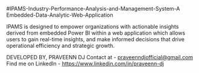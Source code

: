 #IPAMS-Industry-Performance-Analysis-and-Management-System-A Embedded-Data-Analytic-Web-Application

IPAMS is designed to empower organizations with actionable insights derived from embedded Power BI within a web application which allows users to gain real-time insights, 
and make informed decisions that drive operational efficiency and strategic growth.

DEVELOPED BY, 
PRAVEENN DJ 
Contact at - praveenndjofficial@gmail.com 
Find me on LinkedIn - https://www.linkedin.com/in/praveenn-dj
 
 
